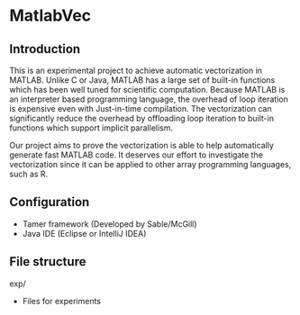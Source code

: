 # MatlabVec

## Introduction
This is an experimental project to achieve automatic vectorization in MATLAB. Unlike C or Java, MATLAB has a large set of built-in functions which has been well tuned for scientific computation. Because MATLAB is an interpreter based programming language, the overhead of loop iteration is expensive even with Just-in-time compilation. The vectorization can significantly reduce the overhead by offloading loop iteration to built-in functions which support implicit parallelism.

Our project aims to prove the vectorization is able to help automatically generate fast MATLAB code.  It deserves our effort to investigate the vectorization since it can be applied to other array programming languages, such as R.

## Configuration

- Tamer framework (Developed by Sable/McGill)
- Java IDE (Eclipse or IntelliJ IDEA)

## File structure

exp/

- Files for experiments

